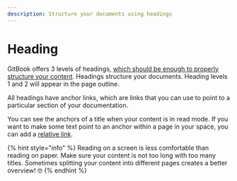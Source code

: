 ```yaml
---
description: Structure your documents using headings
---
```


# Heading

GitBook offers 3 levels of headings, [which should be enough to properly structure your content](https://practicaltypography.com/headings.html). Headings structure your documents. Heading levels 1 and 2 will appear in the page outline.

All headings have anchor links, which are links that you can use to point to a particular section of your documentation.

You can see the anchors of a title when your content is in read mode. If you want to make some text point to an anchor within a page in your space, you can add a [relative link](../rich-text.md#relative-links).

{% hint style="info" %}
Reading on a screen is less comfortable than reading on paper. Make sure your content is not too long with too many titles. Sometimes splitting your content into different pages creates a better overview! 🤓
{% endhint %}
